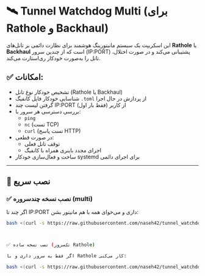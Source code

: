# 🛰️ Tunnel Watchdog Multi (برای Rathole و Backhaul)

این اسکریپت یک سیستم مانیتورینگ هوشمند برای نظارت دائمی بر تانل‌های **Rathole** یا **Backhaul** است که از چندین سرور (IP:PORT) پشتیبانی می‌کند و در صورت اختلال، تانل را به‌صورت خودکار ری‌استارت می‌کند.

## ✅ امکانات:
- تشخیص خودکار نوع تانل (Rathole یا Backhaul)
- شناسایی خودکار فایل کانفیگ `.toml` از پردازش در حال اجرا
- گرفتن لیست چند IP:PORT از کاربر (فقط بار اول)
- بررسی دسترسی هر سرور با:
  - `ping`
  - `nc` (تست TCP)
  - `curl` (تست پاسخ HTTP)
- در صورت قطعی:
  - توقف تانل فعلی
  - اجرای مجدد باینری همراه با کانفیگ
- ساخت و فعال‌سازی خودکار systemd برای اجرای دائمی

---

## 🚀 نصب سریع

### ✅ نصب نسخه چندسروره (multi)

اگر چند تا IP:PORT داری و می‌خوای همه با هم مانیتور بشن:

```bash
bash <(curl -s https://raw.githubusercontent.com/naseh42/tunnel_watchdog/main/tunnel_watchdog_multi.sh)



✅ نصب نسخه ساده (تک‌سرور Rathole)

اگر فقط یه سرور داری و با Rathole کار می‌کنی:

bash <(curl -s https://raw.githubusercontent.com/naseh42/tunnel_watchdog/main/rathole_watchdog.sh)
